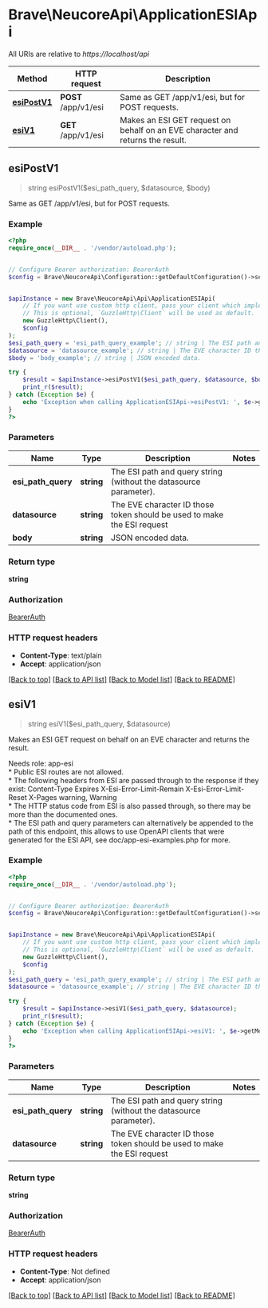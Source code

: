 # Brave\NeucoreApi\ApplicationESIApi

All URIs are relative to *https://localhost/api*

Method | HTTP request | Description
------------- | ------------- | -------------
[**esiPostV1**](ApplicationESIApi.md#esiPostV1) | **POST** /app/v1/esi | Same as GET /app/v1/esi, but for POST requests.
[**esiV1**](ApplicationESIApi.md#esiV1) | **GET** /app/v1/esi | Makes an ESI GET request on behalf on an EVE character and returns the result.



## esiPostV1

> string esiPostV1($esi_path_query, $datasource, $body)

Same as GET /app/v1/esi, but for POST requests.

### Example

```php
<?php
require_once(__DIR__ . '/vendor/autoload.php');


// Configure Bearer authorization: BearerAuth
$config = Brave\NeucoreApi\Configuration::getDefaultConfiguration()->setAccessToken('YOUR_ACCESS_TOKEN');


$apiInstance = new Brave\NeucoreApi\Api\ApplicationESIApi(
    // If you want use custom http client, pass your client which implements `GuzzleHttp\ClientInterface`.
    // This is optional, `GuzzleHttp\Client` will be used as default.
    new GuzzleHttp\Client(),
    $config
);
$esi_path_query = 'esi_path_query_example'; // string | The ESI path and query string (without the datasource parameter).
$datasource = 'datasource_example'; // string | The EVE character ID those token should be used to make the ESI request
$body = 'body_example'; // string | JSON encoded data.

try {
    $result = $apiInstance->esiPostV1($esi_path_query, $datasource, $body);
    print_r($result);
} catch (Exception $e) {
    echo 'Exception when calling ApplicationESIApi->esiPostV1: ', $e->getMessage(), PHP_EOL;
}
?>
```

### Parameters


Name | Type | Description  | Notes
------------- | ------------- | ------------- | -------------
 **esi_path_query** | **string**| The ESI path and query string (without the datasource parameter). |
 **datasource** | **string**| The EVE character ID those token should be used to make the ESI request |
 **body** | **string**| JSON encoded data. |

### Return type

**string**

### Authorization

[BearerAuth](../../README.md#BearerAuth)

### HTTP request headers

- **Content-Type**: text/plain
- **Accept**: application/json

[[Back to top]](#) [[Back to API list]](../../README.md#documentation-for-api-endpoints)
[[Back to Model list]](../../README.md#documentation-for-models)
[[Back to README]](../../README.md)


## esiV1

> string esiV1($esi_path_query, $datasource)

Makes an ESI GET request on behalf on an EVE character and returns the result.

Needs role: app-esi<br>      *         Public ESI routes are not allowed.<br>      *         The following headers from ESI are passed through to the response if they exist:                Content-Type Expires X-Esi-Error-Limit-Remain X-Esi-Error-Limit-Reset X-Pages warning, Warning<br>      *         The HTTP status code from ESI is also passed through, so there may be more than the documented ones.<br>      *         The ESI path and query parameters can alternatively be appended to the path of this endpoint,                this allows to use OpenAPI clients that were generated for the ESI API,                see doc/app-esi-examples.php for more.

### Example

```php
<?php
require_once(__DIR__ . '/vendor/autoload.php');


// Configure Bearer authorization: BearerAuth
$config = Brave\NeucoreApi\Configuration::getDefaultConfiguration()->setAccessToken('YOUR_ACCESS_TOKEN');


$apiInstance = new Brave\NeucoreApi\Api\ApplicationESIApi(
    // If you want use custom http client, pass your client which implements `GuzzleHttp\ClientInterface`.
    // This is optional, `GuzzleHttp\Client` will be used as default.
    new GuzzleHttp\Client(),
    $config
);
$esi_path_query = 'esi_path_query_example'; // string | The ESI path and query string (without the datasource parameter).
$datasource = 'datasource_example'; // string | The EVE character ID those token should be used to make the ESI request

try {
    $result = $apiInstance->esiV1($esi_path_query, $datasource);
    print_r($result);
} catch (Exception $e) {
    echo 'Exception when calling ApplicationESIApi->esiV1: ', $e->getMessage(), PHP_EOL;
}
?>
```

### Parameters


Name | Type | Description  | Notes
------------- | ------------- | ------------- | -------------
 **esi_path_query** | **string**| The ESI path and query string (without the datasource parameter). |
 **datasource** | **string**| The EVE character ID those token should be used to make the ESI request |

### Return type

**string**

### Authorization

[BearerAuth](../../README.md#BearerAuth)

### HTTP request headers

- **Content-Type**: Not defined
- **Accept**: application/json

[[Back to top]](#) [[Back to API list]](../../README.md#documentation-for-api-endpoints)
[[Back to Model list]](../../README.md#documentation-for-models)
[[Back to README]](../../README.md)

